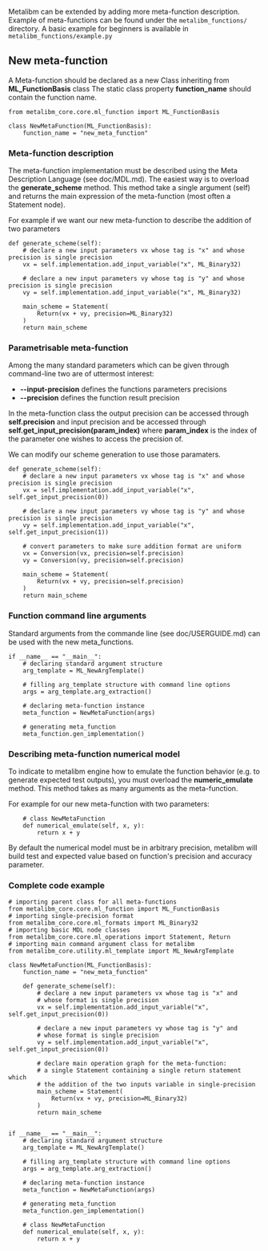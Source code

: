 
Metalibm can be extended by adding more meta-function description.
Example of meta-functions can be found under the `metalibm_functions/` directory.
A basic example for beginners is available in `metalibm_functions/example.py`


## New meta-function ##

A Meta-function should be declared as a new Class inheriting from **ML_FunctionBasis** class
The static class property **function_name** should contain the function name.

```
from metalibm_core.core.ml_function import ML_FunctionBasis

class NewMetaFunction(ML_FunctionBasis):
    function_name = "new_meta_function"
```

### Meta-function description ###

The meta-function implementation must be described using the Meta Description Language (see doc/MDL.md).
The easiest way is to overload the **generate_scheme** method. This method take a single argument (self) and returns the main expression of the meta-function (most often a Statement node).

For example if we want our new meta-function to describe the addition of two parameters

```
def generate_scheme(self):
    # declare a new input parameters vx whose tag is "x" and whose precision is single precision
    vx = self.implementation.add_input_variable("x", ML_Binary32)
    
    # declare a new input parameters vy whose tag is "y" and whose precision is single precision
    vy = self.implementation.add_input_variable("x", ML_Binary32)
    
    main_scheme = Statement(
        Return(vx + vy, precision=ML_Binary32)
    )
    return main_scheme
```

### Parametrisable meta-function ###

Among the many standard parameters which can be given through command-line two are of uttermost interest:
- **--input-precision** defines the functions parameters precisions
- **--precision** defines the function result precision

In the meta-function class the output precision can be accessed through **self.precision** and input precision and be accessed through **self.get_input_precision(param_index)** where **param_index** is the index of the parameter one wishes to access the precision of.

We can modify our scheme generation to use those paramaters.
```
def generate_scheme(self):
    # declare a new input parameters vx whose tag is "x" and whose precision is single precision
    vx = self.implementation.add_input_variable("x", self.get_input_precision(0))
    
    # declare a new input parameters vy whose tag is "y" and whose precision is single precision
    vy = self.implementation.add_input_variable("x", self.get_input_precision(1))
    
    # convert parameters to make sure addition format are uniform
    vx = Conversion(vx, precision=self.precision)
    vy = Conversion(vy, precision=self.precision)
    
    main_scheme = Statement(
        Return(vx + vy, precision=self.precision)
    )
    return main_scheme
```


### Function command line arguments ###

Standard arguments from the commande line (see  doc/USERGUIDE.md) can be used with the new meta_functions.

```
if __name__ == "__main__":
    # declaring standard argument structure
    arg_template = ML_NewArgTemplate()

    # filling arg_template structure with command line options
    args = arg_template.arg_extraction()

    # declaring meta-function instance
    meta_function = NewMetaFunction(args)

    # generating meta_function
    meta_function.gen_implementation()
```

### Describing meta-function numerical model ###

To indicate to metalibm engine how to emulate the function behavior (e.g. to generate expected test outputs), you must overload the **numeric_emulate** method. This method takes as many arguments as the meta-function.

For example for our new meta-function with two parameters:
```
    # class NewMetaFunction
    def numerical_emulate(self, x, y):
        return x + y
```

By default the numerical model must be in arbitrary precision, metalibm will build test and expected value based on function's precision and accuracy parameter.


### Complete code example ###

```
# importing parent class for all meta-functions
from metalibm_core.core.ml_function import ML_FunctionBasis
# importing single-precision format
from metalibm_core.core.ml_formats import ML_Binary32
# importing basic MDL node classes
from metalibm_core.core.ml_operations import Statement, Return
# importing main command argument class for metalibm
from metalibm_core.utility.ml_template import ML_NewArgTemplate

class NewMetaFunction(ML_FunctionBasis):
    function_name = "new_meta_function"

    def generate_scheme(self):
        # declare a new input parameters vx whose tag is "x" and
        # whose format is single precision
        vx = self.implementation.add_input_variable("x", self.get_input_precision(0))

        # declare a new input parameters vy whose tag is "y" and
        # whose format is single precision
        vy = self.implementation.add_input_variable("x", self.get_input_precision(0))

        # declare main operation graph for the meta-function:
        # a single Statement containing a single return statement which
        # the addition of the two inputs variable in single-precision
        main_scheme = Statement(
            Return(vx + vy, precision=ML_Binary32)
        )
        return main_scheme


if __name__ == "__main__":
    # declaring standard argument structure
    arg_template = ML_NewArgTemplate()

    # filling arg_template structure with command line options
    args = arg_template.arg_extraction()

    # declaring meta-function instance
    meta_function = NewMetaFunction(args)

    # generating meta_function
    meta_function.gen_implementation()
```

```
    # class NewMetaFunction
    def numerical_emulate(self, x, y):
        return x + y
```
